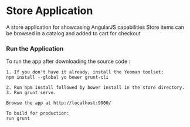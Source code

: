 # Store Application
A store application for showcasing AngularJS capabilities
Store items can be browsed in a catalog and added to cart for checkout

### Run the Application

To run the app after downloading the source code :

```
1. If you don't have it already, install the Yeoman toolset:
npm install --global yo bower grunt-cli

2. Run npm install followed by bower install in the store directory.
3. Run grunt serve.

Browse the app at http://localhost:9000/

To build for production:
run grunt
```
